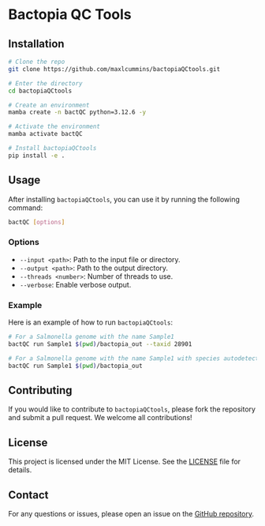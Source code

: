 # Bactopia QC Tools

## Installation

```bash
# Clone the repo
git clone https://github.com/maxlcummins/bactopiaQCtools.git

# Enter the directory
cd bactopiaQCtools

# Create an environment
mamba create -n bactQC python=3.12.6 -y

# Activate the environment
mamba activate bactQC

# Install bactopiaQCtools
pip install -e .
```



## Usage

After installing `bactopiaQCtools`, you can use it by running the following command:

```bash
bactQC [options]
```

### Options

- `--input <path>`: Path to the input file or directory.
- `--output <path>`: Path to the output directory.
- `--threads <number>`: Number of threads to use.
- `--verbose`: Enable verbose output.

### Example

Here is an example of how to run `bactopiaQCtools`:

```bash
# For a Salmonella genome with the name Sample1
bactQC run Sample1 $(pwd)/bactopia_out --taxid 28901

# For a Salmonella genome with the name Sample1 with species autodetection
bactQC run Sample1 $(pwd)/bactopia_out
```

## Contributing

If you would like to contribute to `bactopiaQCtools`, please fork the repository and submit a pull request. We welcome all contributions!

## License

This project is licensed under the MIT License. See the [LICENSE](LICENSE) file for details.

## Contact

For any questions or issues, please open an issue on the [GitHub repository](https://github.com/maxlcummins/bactopiaQCtools).

